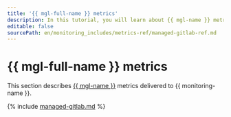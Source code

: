 ```yaml
---
title: '{{ mgl-full-name }} metrics'
description: In this tutorial, you will learn about {{ mgl-name }} metrics.
editable: false
sourcePath: en/monitoring_includes/metrics-ref/managed-gitlab-ref.md
---
```


# {{ mgl-full-name }} metrics

This section describes [{{ mgl-name }}](../../managed-gitlab/) metrics delivered to {{ monitoring-name }}.

{% include [managed-gitlab.md](../../_includes/monitoring/metrics-ref/managed-gitlab.md) %}

